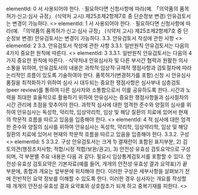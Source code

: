 elementId: 0
서 사용되어야 한다.
· 필요하다면 신청사항에 따라(예. 「의약품의 품목허가·신고·심사 규정」 (식약처 고시)
제25조제2항제7호 중 단순정보 변경) 안유검토서는 변경이 가능하다.
<<SPLIT>>
elementId: 1
서 사용되어야 한다.
· 필요하다면 신청사항에 따라(예. 「의약품의 품목허가·신고·심사 규정」 (식약처 고시)
제25조제2항제7호 중 단순정보 변경) 안유검토서는 변경이 가능하다.
3.3. 안유검토서 작성에 관한 사항
<<SPLIT>>
elementId: 2
3.3. 안유검토서 작성에 관한 사항
3.3.1. 일반원칙
안유검토서는 다음의 4가지 중요한 원칙에 따른다.
<<SPLIT>>
elementId: 3
3.3.1. 일반원칙
안유검토서는 다음의 4가지 중요한 원칙에 따른다.
· 식약처내 안유심사자 및 다른 부서간 협력과 원활한 의사소통을 위하여, 안유검토서의
내용은 과학적·임상적·규제적 쟁점사항과 검토절차에 따라 논리적인 흐름이 있도록
기술하여야 한다.
품목허가(변경허가를 포함) 신청 시 안유심사 품질을 최적화하기 위하여 심사 시
대두되는 중요한 쟁점사항은 심사부내 심층검토(peer review)를 통하여 다른 심사자와
소통함으로서 이를 공유하도록 한다.
시간과 노력을 최대한 효율적으로 활용하기 위하여 안유심사는 중요한 쟁점사항들과
심사절차의 시간 관리에 초점을 맞추어야 한다.
과학적 심사에 대한 엄격한 준수와 양질의 심사를 위하여 안유심사는 독성학, 약리학,
임상약리학, 임상 및 해당 질환의 치료에 있어서 현재의 학문적 흐름을 따르고 있음을
입증해야 한다.
<<SPLIT>>
elementId: 4
적 심사에 대한 엄격한 준수와 양질의 심사를 위하여 안유심사는 독성학, 약리학,
임상약리학, 임상 및 해당 질환의 치료에 있어서 현재의 학문적 흐름을 따르고 있음을
입증해야 한다.
3.3.2. 구성
<<SPLIT>>
elementId: 5
3.3.2. 구성
안유검토서는 크게 1) 결재란이 포함된 표지부분, 2) 검토의견(행정조치사항; 적합/시정
적합/보완/권고), 3) 안전성·유효성 검토요약으로 구성되며, 각 부분별 주요 내용은 다음
과 같다. 필요시 임상통계검토서를 포함할 수 있다.
안전성·유효성 검토요약은 기본자료(예를 들어, 개개의 안전성·유효성 결과 요약표)가
끝부분에, 종합과 개요는 앞부분에 위치해야 한다. 이러한 구성은 세부사항을 살펴보기 전에
전반적인 요약 정보를 이해할 수 있도록 한다. 이러한 경우 심사자는 개요를 작성할 때
개개의 안전성·유효성 결과 요약표와 상호참조가 되게 하고 중복기재를 피한다.
<<SPLIT>>